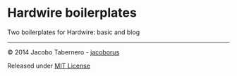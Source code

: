 Hardwire boilerplates
=====================

Two boilerplates for Hardwire: basic and blog

---

© 2014 Jacobo Tabernero - [jacoborus](https://github.com/jacoborus)

Released under [MIT License](https://raw.github.com/jacoborus/hardwire/master/LICENSE)